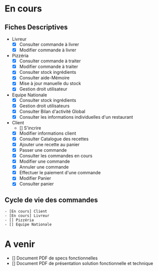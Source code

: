# En cours

## Fiches Descriptives
- Livreur
    - [x] Consulter commande à livrer
    - [x] Modifier commande à livrer
- Pizzéria
    - [x] Consulter commande à traiter
    - [x] Modifier commande à traiter
    - [x] Consulter stock ingrédients
    - [x] Consulter aide-Mémoire
    - [x] Mise à jour manuelle du stock
    - [x] Gestion droit utilisateur
- Equipe Nationale
    - [x] Consulter stock ingrédients
    - [x] Gestion droit utilisateurs
    - [x] Consulter Bilan d'activité Global
    - [x] Consulter les informations individuelles d'un restaurant
- Client
    - [] S'incrire
    - [x] Modifier informations client
    - [x] Consulter Catalogue des recettes
    - [x] Ajouter une recette au panier
    - [x] Passer une commande
    - [x] Consulter les commandes en cours
    - [x] Modifier une commande
    - [x] Annuler une commande
    - [x] Effectuer le paiement d'une commande
    - [x] Modifier Panier
    - [x] Consulter panier

## Cycle de vie des commandes
    - [En cours] Client
    - [En cours] Livreur
    - [] Pizzéria
    - [] Equipe Nationale
    
# A venir
 - [] Document PDF de specs fonctionnelles
 - [] Document PDF de présentation solution fonctionnelle et technique